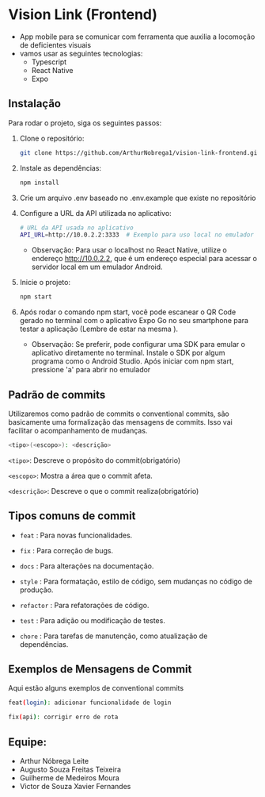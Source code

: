 # Vision Link (Frontend)

- App mobile para se comunicar com ferramenta que auxilia a locomoção de deficientes visuais
- vamos usar as seguintes tecnologias: 
   - Typescript
   - React Native
   - Expo

## Instalação
Para rodar o projeto, siga os seguintes passos:

1. Clone o repositório:
   ```bash
   git clone https://github.com/ArthurNobrega1/vision-link-frontend.git
   ```
2. Instale as dependências:
   ```bash
   npm install
   ```

3. Crie um arquivo .env baseado no .env.example que existe no repositório
 
4. Configure a URL da API utilizada no aplicativo:
   ```bash
   # URL da API usada no aplicativo
   API_URL=http://10.0.2.2:3333  # Exemplo para uso local no emulador
   ```
   * Observação: Para usar o localhost no React Native, utilize o endereço http://10.0.2.2, que é um endereço especial para acessar o servidor local em um emulador Android.

5. Inicie o projeto:
   ```bash
   npm start
   ```
6. Após rodar o comando npm start, você pode escanear o QR Code gerado no terminal com o aplicativo Expo Go no seu smartphone para testar a aplicação (Lembre de estar na mesma ).

   * Observação: Se preferir, pode configurar uma SDK para emular o aplicativo diretamente no terminal. Instale o SDK por algum programa como o Android Studio. Após iniciar com npm start, pressione 'a' para abrir no emulador

## Padrão de commits
Utilizaremos como padrão de commits o conventional commits, são basicamente uma formalização das mensagens de commits. Isso vai facilitar o acompanhamento de mudanças.

````sh
<tipo>(<escopo>): <descrição>
````

`<tipo>`: Descreve o propósito do commit(obrigatório)

`<escopo>`: Mostra a área que o commit afeta.

`<descrição>`: Descreve o que o commit realiza(obrigatório)
    

## Tipos comuns de commit 

- `feat` : Para novas funcionalidades.

- `fix` : Para correção de bugs.

- `docs` : Para alterações na documentação.

- `style` : Para formatação, estilo de código, sem mudanças no código de produção.

- `refactor` : Para refatorações de código.

- `test` : Para adição ou modificação de testes.

- `chore` : Para tarefas de manutenção, como atualização de dependências.

## Exemplos de Mensagens de Commit
Aqui estão alguns exemplos de conventional commits

```sh
feat(login): adicionar funcionalidade de login 
```
```sh
fix(api): corrigir erro de rota 
```
## Equipe:

- Arthur Nóbrega Leite
- Augusto Souza Freitas Teixeira
- Guilherme de Medeiros Moura
- Victor de Souza Xavier Fernandes 
